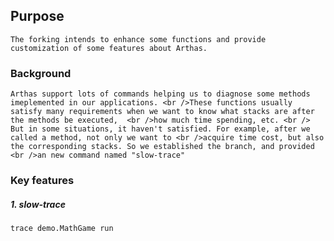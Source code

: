 ## Purpose

    The forking intends to enhance some functions and provide customization of some features about Arthas.

### Background

    Arthas support lots of commands helping us to diagnose some methods imeplemented in our applications. <br />These functions usually satisfy many requirements when we want to know what stacks are after the methods be executed,  <br />how much time spending, etc. <br />
    But in some situations, it haven't satisfied. For example, after we called a method, not only we want to <br />acquire time cost, but also the corresponding stacks. So we established the branch, and provided <br />an new command named "slow-trace"


### Key features

##### 1. slow-trace

    trace demo.MathGame run

